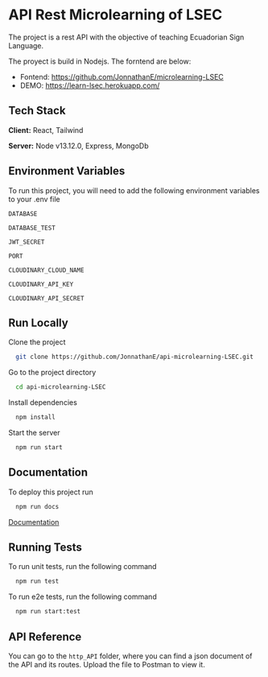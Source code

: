 # API Rest Microlearning of LSEC

The project is a rest API with the objective of teaching Ecuadorian Sign Language.

The proyect is build in Nodejs. The forntend are below:

- Fontend: https://github.com/JonnathanE/microlearning-LSEC
- DEMO: https://learn-lsec.herokuapp.com/

## Tech Stack

**Client:** React, Tailwind

**Server:** Node v13.12.0, Express, MongoDb


## Environment Variables

To run this project, you will need to add the following environment variables to your .env file

`DATABASE`

`DATABASE_TEST`

`JWT_SECRET`

`PORT`

`CLOUDINARY_CLOUD_NAME`

`CLOUDINARY_API_KEY`

`CLOUDINARY_API_SECRET`
    
## Run Locally

Clone the project

```bash
  git clone https://github.com/JonnathanE/api-microlearning-LSEC.git
```

Go to the project directory

```bash
  cd api-microlearning-LSEC
```

Install dependencies

```bash
  npm install
```

Start the server

```bash
  npm run start
```

  
## Documentation

To deploy this project run

```bash
  npm run docs
```
[Documentation](https://linktodocumentation)
  
## Running Tests

To run unit tests, run the following command

```bash
  npm run test
```

To run e2e tests, run the following command

```bash
  npm run start:test
```

## API Reference

You can go to the `http_API` folder, where you can find a json document of the API and its routes. Upload the file to Postman to view it.
  